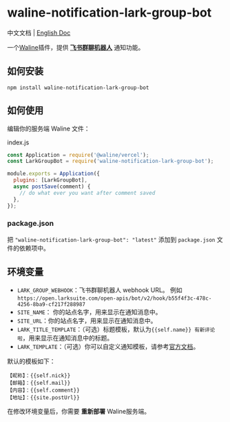 # waline-notification-lark-group-bot

中文文档 | [English Doc](./README.md)

一个[Waline](https://waline.js.org/)插件，提供 [**飞书群聊机器人**](https://open.feishu.cn/document/client-docs/bot-v3/add-custom-bot) 通知功能。

## 如何安装
```shell
npm install waline-notification-lark-group-bot
```

## 如何使用
编辑你的服务端 Waline 文件：

index.js
```js
const Application = require('@waline/vercel');
const LarkGroupBot = require('waline-notification-lark-group-bot');

module.exports = Application({
  plugins: [LarkGroupBot],
  async postSave(comment) {
    // do what ever you want after comment saved
  },
});
```

### package.json
把 `"waline-notification-lark-group-bot": "latest"` 添加到 `package.json` 文件的依赖项中。


## 环境变量
- `LARK_GROUP_WEBHOOK`：飞书群聊机器人 webhook URL。 例如 `https://open.larksuite.com/open-apis/bot/v2/hook/b55f4f3c-478c-4256-8ba9-cf217f288987`
- `SITE_NAME`： 你的站点名字，用来显示在通知消息中。
- `SITE_URL`：你的站点名字，用来显示在通知消息中。
- `LARK_TITLE_TEMPLATE`：（可选）标题模板，默认为`{{self.name}} 有新评论啦`，用来显示在通知消息中的标题。
- `LARK_TEMPLATE`：（可选）你可以自定义通知模板，请参考[官方文档](https://waline.js.org/guide/features/notification.html#%E9%80%9A%E7%9F%A5%E6%A8%A1%E6%9D%BF)。

默认的模板如下：
```
【昵称】：{{self.nick}}
【邮箱】：{{self.mail}}
【内容】：{{self.comment}}
【地址】：{{site.postUrl}}
```

在修改环境变量后，你需要 **重新部署** Waline服务端。